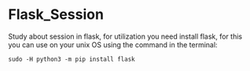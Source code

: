 # Flask_Session
Study about session in flask, for utilization you need install flask, for this you can use on your unix OS using the command in the terminal:
```
sudo -H python3 -m pip install flask
```
